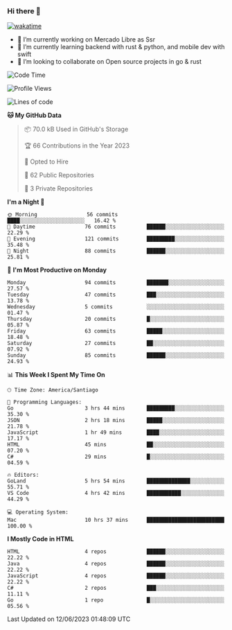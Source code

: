 ### Hi there 👋

[![wakatime](https://wakatime.com/badge/user/330beacb-fb27-4e32-bc38-f8f521bcf832.svg)](https://wakatime.com/@330beacb-fb27-4e32-bc38-f8f521bcf832)

- 🔭 I’m currently working on Mercado Libre as Ssr
- 🌱 I’m currently learning backend with rust & python, and mobile dev with swift
- 👯 I’m looking to collaborate on Open source projects in go & rust

<!--START_SECTION:waka-->
![Code Time](http://img.shields.io/badge/Code%20Time-106%20hrs%2056%20mins-blue)

![Profile Views](http://img.shields.io/badge/Profile%20Views-0-blue)

![Lines of code](https://img.shields.io/badge/From%20Hello%20World%20I%27ve%20Written-3.4%20million%20lines%20of%20code-blue)

**🐱 My GitHub Data** 

> 📦 70.0 kB Used in GitHub's Storage 
 > 
> 🏆 66 Contributions in the Year 2023
 > 
> 💼 Opted to Hire
 > 
> 📜 62 Public Repositories 
 > 
> 🔑 3 Private Repositories 
 > 
**I'm a Night 🦉** 

```text
🌞 Morning                56 commits          ████░░░░░░░░░░░░░░░░░░░░░   16.42 % 
🌆 Daytime                76 commits          ██████░░░░░░░░░░░░░░░░░░░   22.29 % 
🌃 Evening                121 commits         █████████░░░░░░░░░░░░░░░░   35.48 % 
🌙 Night                  88 commits          ██████░░░░░░░░░░░░░░░░░░░   25.81 % 
```
📅 **I'm Most Productive on Monday** 

```text
Monday                   94 commits          ███████░░░░░░░░░░░░░░░░░░   27.57 % 
Tuesday                  47 commits          ███░░░░░░░░░░░░░░░░░░░░░░   13.78 % 
Wednesday                5 commits           ░░░░░░░░░░░░░░░░░░░░░░░░░   01.47 % 
Thursday                 20 commits          █░░░░░░░░░░░░░░░░░░░░░░░░   05.87 % 
Friday                   63 commits          █████░░░░░░░░░░░░░░░░░░░░   18.48 % 
Saturday                 27 commits          ██░░░░░░░░░░░░░░░░░░░░░░░   07.92 % 
Sunday                   85 commits          ██████░░░░░░░░░░░░░░░░░░░   24.93 % 
```


📊 **This Week I Spent My Time On** 

```text
🕑︎ Time Zone: America/Santiago

💬 Programming Languages: 
Go                       3 hrs 44 mins       █████████░░░░░░░░░░░░░░░░   35.30 % 
JSON                     2 hrs 18 mins       █████░░░░░░░░░░░░░░░░░░░░   21.78 % 
JavaScript               1 hr 49 mins        ████░░░░░░░░░░░░░░░░░░░░░   17.17 % 
HTML                     45 mins             ██░░░░░░░░░░░░░░░░░░░░░░░   07.20 % 
C#                       29 mins             █░░░░░░░░░░░░░░░░░░░░░░░░   04.59 % 

🔥 Editors: 
GoLand                   5 hrs 54 mins       ██████████████░░░░░░░░░░░   55.71 % 
VS Code                  4 hrs 42 mins       ███████████░░░░░░░░░░░░░░   44.29 % 

💻 Operating System: 
Mac                      10 hrs 37 mins      █████████████████████████   100.00 % 
```

**I Mostly Code in HTML** 

```text
HTML                     4 repos             ██████░░░░░░░░░░░░░░░░░░░   22.22 % 
Java                     4 repos             ██████░░░░░░░░░░░░░░░░░░░   22.22 % 
JavaScript               4 repos             ██████░░░░░░░░░░░░░░░░░░░   22.22 % 
C#                       2 repos             ███░░░░░░░░░░░░░░░░░░░░░░   11.11 % 
Go                       1 repo              █░░░░░░░░░░░░░░░░░░░░░░░░   05.56 % 
```




 Last Updated on 12/06/2023 01:48:09 UTC
<!--END_SECTION:waka-->

